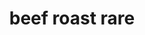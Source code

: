 ---
layout: guide
title: beef roast rare
type: beef
food: roast
doneness: rare
temp_c: 56
temp_f: 132.8
minimum: 5
best: 7
maximum: 16
---